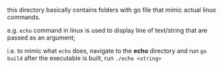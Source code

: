 this directory basically contains folders with go file that mimic actual linux commands.

e.g. ```echo``` command in linux is used to display line of text/string that are passed as an argument;

i.e.
to mimic what ```echo``` does, navigate to the **echo** directory and run ```go build``` 
after the executable is built, run ```./echo <string> ```
